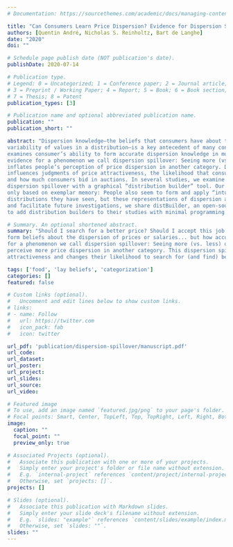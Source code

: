 ```yaml
---
# Documentation: https://sourcethemes.com/academic/docs/managing-content/

title: "Can Consumers Learn Price Dispersion? Evidence for Dispersion Spillover across Categories"
authors: [Quentin André, Nicholas S. Reinholtz, Bart de Langhe]
date: "2020"
doi: ""

# Schedule page publish date (NOT publication's date).
publishDate: 2020-07-14

# Publication type.
# Legend: 0 = Uncategorized; 1 = Conference paper; 2 = Journal article;
# 3 = Preprint / Working Paper; 4 = Report; 5 = Book; 6 = Book section;
# 7 = Thesis; 8 = Patent
publication_types: [3]

# Publication name and optional abbreviated publication name.
publication: ""
publication_short: ""

abstract: "Dispersion knowledge—the beliefs that consumers have about the minimum, the maximum, and the overall 
variability of values in a distribution—is a key antecedent of many consumer judgments and decisions. This paper 
examines consumer’s ability to form accurate dispersion knowledge in multi-category environments. Ten studies provide 
evidence for a phenomenon we call dispersion spillover: Seeing more (vs. less) dispersed prices in one category 
inflates people’s perception of price dispersion in another category. Dispersion spillover is consequential: It 
influences judgments of price attractiveness, the likelihood that consumers will search for (and find) better options, 
and how much consumers bid in auctions. In several studies, we examine the mental representations that underlie 
dispersion spillover with a graphical “distribution builder” tool. Our data suggest that dispersion knowledge is not 
only based on exemplar memory: People also seem to form and apply “intuitive statistics” that summarize the 
distributions they have seen, but these representations of dispersion are not entirely category-specific. To encourage 
and facilitate future investigations, we share distBuilder, an open-source JavaScript library that allows researchers 
to add distribution builders to their studies with minimal programming knowledge and effort."

# Summary. An optional shortened abstract.
summary: "Should I search for a better price? Should I accept this job offer? To answer those questions, consumers 
form beliefs about the dispersion of prices or salaries... but how accurate are those beliefs? We provide evidence 
for a phenomenon we call dispersion spillover: Seeing more (vs. less) dispersed prices in one category leads people to 
perceive more price dispersion in another category. This dispersion spillover influences consumers’ judgments of price 
attractiveness and changes their likelihood to search for (and find) better options."

tags: ['food', 'lay beliefs', 'categorization']
categories: []
featured: false

# Custom links (optional).
#   Uncomment and edit lines below to show custom links.
# links:
# - name: Follow
#   url: https://twitter.com
#   icon_pack: fab
#   icon: twitter

url_pdf: 'publication/dispersion-spillover/manuscript.pdf'
url_code:
url_dataset: 
url_poster:
url_project:
url_slides:
url_source:
url_video:

# Featured image
# To use, add an image named `featured.jpg/png` to your page's folder. 
# Focal points: Smart, Center, TopLeft, Top, TopRight, Left, Right, BottomLeft, Bottom, BottomRight.
image:
  caption: ""
  focal_point: ""
  preview_only: true

# Associated Projects (optional).
#   Associate this publication with one or more of your projects.
#   Simply enter your project's folder or file name without extension.
#   E.g. `internal-project` references `content/project/internal-project/index.md`.
#   Otherwise, set `projects: []`.
projects: []

# Slides (optional).
#   Associate this publication with Markdown slides.
#   Simply enter your slide deck's filename without extension.
#   E.g. `slides: "example"` references `content/slides/example/index.md`.
#   Otherwise, set `slides: ""`.
slides: ""
---
```

